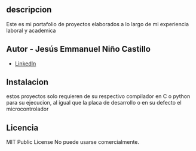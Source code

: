 ## descripcion

Este es mi portafolio de proyectos elaborados a lo largo de mi experiencia laboral y academica 

## Autor - **Jesús Emmanuel Niño Castillo**

* [LinkedIn](https://www.linkedin.com/in/jesusni%C3%B1o23/)

## Instalacion
estos proyectos solo requieren de su respectivo compilador en C o python para su ejecucion, al igual que la placa de desarrollo 
o en su defecto el microcontrolador

## Licencia
MIT Public License 
No puede usarse comercialmente.
